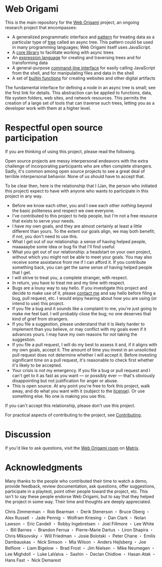 # Web Origami

This is the main repository for the [Web Origami](https://weborigami.org) project, an ongoing research project that encompasses:

- A generalized programmatic interface and [pattern](https://weborigami.org/pattern/) for treating data as a particular type of [tree](<https://en.wikipedia.org/wiki/Tree_(abstract_data_type)>) called an async tree. This pattern could be used in many programming languages; Web Origami itself uses JavaScript.
- A [core library](https://weborigami.org/async-tree/) to facilitate working with async trees
- An [expression language](https://weborigami.org/language/) for creating and traversing trees and for transforming data
- A general-purpose [command-line interface](https://weborigami.org/cli/) for easily calling JavaScript from the shell, and for manipulating files and data in the shell
- A set of [builtin functions](https://weborigami.org/builtins/) for creating websites and other digital artifacts

The fundamental interface for defining a node in an async tree is small; see the first link for details. This abstraction can be applied to functions, data, file system folders, web sites, and network resources. This permits the creation of a large set of tools that can traverse such trees, letting you as a developer work with them at a higher level.

# Respectful open source participation

If you are thinking of using this project, please read the following.

Open source projects are messy interpersonal endeavors with the extra challenge of incorporating participants who are often complete strangers. Sadly, it's common among open source projects to see a great deal of terrible interpersonal behavior. None of us should have to accept that.

To be clear then, here is the relationship that I (Jan, the person who initiated this project) expect to have with anyone who wants to participate in this project in any way.

- Before we know each other, you and I owe each other _nothing_ beyond the basic politeness and respect we owe everyone.
- I've contributed to this project to help people, but I'm not a free resource that exists to serve your needs.
- I have my own goals, and they are almost certainly at least a little different than yours. To the extent our goals align, we may both benefit; if not, you don't need to use this.
- What I get out of our relationship: a sense of having helped people, maaaaaybe some idea or bug fix that I'll find useful.
- What you get out of our relationship: a headstart on your own project, without which you might not be able to meet your goals. You may also receive some assistance from me if I can afford it. If you contribute something back, you can get the same sense of having helped people that I get.
- I will strive to treat you, a complete stranger, with respect.
- In return, you have to treat me and my time with respect.
- Bugs are a lousy way to say hello. If you investigate this project and decide to make use of it, please [contact me](https://jan.miksovsky.com/contact.html) and say hello before filing a bug, pull request, etc. I would enjoy hearing about how you are using (or intend to use) this project.
- If you file a bug and it sounds like a complaint to me, you're just going to make me feel bad. I will probably close the bug; no one deserves that kind of grief from strangers.
- If you file a suggestion, please understand that it is likely harder to implement than you believe, or may conflict with my goals even if it advances yours. I may have my own reasons for not taking the suggestion.
- If you file a pull request, I will do my best to assess it and, if it aligns with my own goals, accept it. The amount of time you invest in an unsolicited pull request does not determine whether I will accept it. Before investing significant time on a pull request, it's reasonable to check first whether it's likely to be accepted.
- Your crisis is not my emergency. If you file a bug or pull request and I can't get to it as fast as you want — or possibly ever — that's obviously disappointing but not justification for anger or abuse.
- This is open source. At any point you're free to fork this project, walk away, and do what you want with it (subject to the [license](LICENSE)). Or use something else. No one is making you use this.

If you can't accept this relationship, please don't use this project.

For practical aspects of contributing to the project, see [Contributing](Contributing.md).

# Discussion

If you'd like to ask questions, visit the [Web Origami room](https://matrix.to/#/%23weborigami:envs.net) on [Matrix](https://matrix.org).

# Acknowledgments

Many thanks to the people who contributed their time to watch a demo, provide feedback, review documentation, ask questions, offer suggestions, participate in a playtest, point other people toward the project, etc. This isn't to say these people endorse Web Origami, but to say that they helped the project in some way. Their time and thoughts are deeply appreciated.

Chris Zimmerman ・ Rob Bearman ・ Derik Stenerson ・ Bruce Oberg ・ Alex Russell ・ Jade Pennig ・ Wolfram Kriesing ・ Dan Clark ・ Nolan Lawson ・ Eric Candell ・ Robby Ingebretsen ・ Joel Fillmore ・ Lee White ・ Bill Barnes ・ Brandon Ferrua ・ Pierre-Marie Dartus ・ Liron Shapira ・ Chris Miksovsky ・ Will Friedman ・ Josie Bolotski ・ Peter Chane ・ Emilis Dambauskas ・ Nick Simson ・ Mia Wilson ・ Anders Hejlsberg ・ Joe Belfiore ・ Liam Bigelow ・ Brad Frost ・ Jim Nielsen ・ Mike Neumegen ・ Lee Mighdoll ・ Luke LaValva ・ Sashin ・ Declan Chidlow ・ Hasan Atak ・ Hans Fast ・ Nick Demarest
